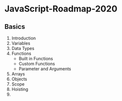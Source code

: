 # JavaScript-Roadmap-2020

## Basics

 1. Introduction
 2. Variables
 3. Data Types
 4. Functions
	 - Built in Functions
	 - Custom Functions
	 - Parameter and Arguments
 5. Arrays 
 6. Objects
 7. Scope
 8. Hoisting
 9. 
<!--stackedit_data:
eyJoaXN0b3J5IjpbLTE0MjE2NTY0MywtNzk5NzE0MzgwLC0xND
k2NzE0MDkxLC0xNzE1OTA4OTQ3LC0xMDk4MDE3MjhdfQ==
-->